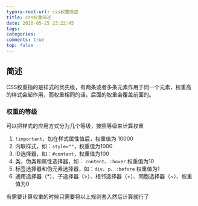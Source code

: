 ```yaml
---
typora-root-url: css权重简述
title: css权重简述
date: 2020-05-25 23:22:45
tags:
categories: 
comments: true
top: false
---
```


## 简述

CSS权重指的是样式的优先级，有两条或者多条元素作用于同一个元素，权重高的样式会起作用，而权重相同的话，后面的权重会覆盖前面的。

### 权重的等级

可以把样式的应用方式分为几个等级，按照等级来计算权重

1. `!important`，加在样式属性值后，权重值为 10000
2. 内联样式，如：`style=""`，权重值为1000
3. ID选择器，如：`#content`，权重值为100
4. 类，伪类和属性选择器，如： `content`、`:hover` 权重值为10
5. 标签选择器和伪元素选择器，如：`div`、`p`、`:before` 权重值为1
6. 通用选择器（*）、子选择器（>）、相邻选择器（+）、同胞选择器（~）、权重值为0

有需要计算权重的时候只需要将以上规则套入然后计算就行了
